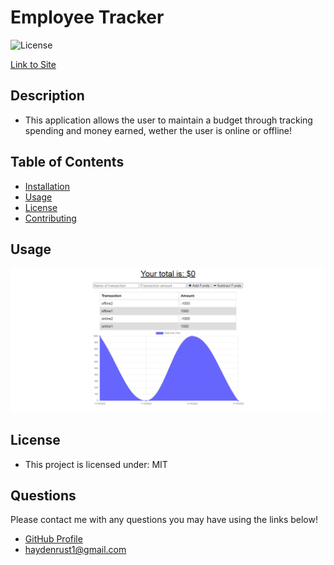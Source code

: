   # Employee Tracker

  ![License](https://img.shields.io/badge/license-MIT-blue)
  
  [Link to Site](https://budget-tracker-uo.herokuapp.com/)

  ## Description
  * This application allows the user to maintain a budget through tracking spending and money earned, wether the user is online or offline!

  ## Table of Contents
  * [Installation](#installation)
  * [Usage](#usage)
  * [License](#license)
  * [Contributing](#contributing)
  
  ## Usage
  ![appScreen](public/images/appScreen.png)
  ## License
  * This project is licensed under: MIT

  ## Questions
  Please contact me with any questions you may have using the links below!
  * [GitHub Profile](https://github.com/haydenrust1)
  * <haydenrust1@gmail.com>
  

